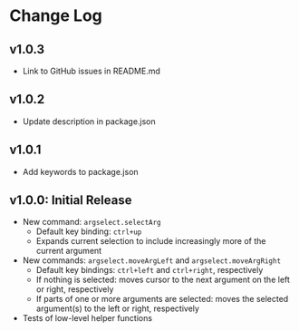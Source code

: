 # Change Log

## v1.0.3

- Link to GitHub issues in README.md

## v1.0.2

- Update description in package.json

## v1.0.1

- Add keywords to package.json

## v1.0.0: Initial Release

- New command: `argselect.selectArg`
    - Default key binding: `ctrl+up`
    - Expands current selection to include increasingly more of the current argument
- New commands: `argselect.moveArgLeft` and `argselect.moveArgRight`
    - Default key bindings: `ctrl+left` and `ctrl+right`, respectively
    - If nothing is selected: moves cursor to the next argument on the left or right, respectively
    - If parts of one or more arguments are selected: moves the selected argument(s) to the left or right, respectively
- Tests of low-level helper functions
